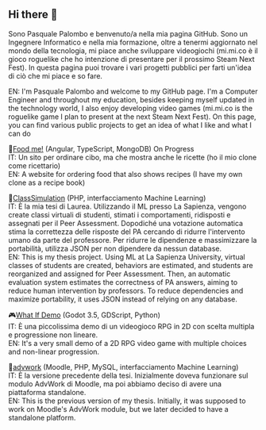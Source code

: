 ## Hi there 👋

Sono Pasquale Palombo e benvenuto/a nella mia pagina GitHub. Sono un Ingegnere Informatico e nella mia formazione, oltre a tenermi aggiornato nel mondo della tecnologia, mi piace anche sviluppare videogiochi (mi.mi.co è il gioco roguelike che ho intenzione di presentare per il prossimo Steam Next Fest). In questa pagina puoi trovare i vari progetti pubblici per farti un'idea di ciò che mi piace e so fare.<br/>

EN: I'm Pasquale Palombo and welcome to my GitHub page. I'm a Computer Engineer and throughout my education, besides keeping myself updated in the technology world, I also enjoy developing video games (mi.mi.co is the roguelike game I plan to present at the next Steam Next Fest). On this page, you can find various public projects to get an idea of what I like and what I can do<br/>

:hamburger:[Food me!](https://github.com/pasqualepalombo/foodme) (Angular, TypeScript, MongoDB) On Progress<br/>
IT: Un sito per ordinare cibo, ma che mostra anche le ricette (ho il mio clone come ricettario)<br/>
EN: A website for ordering food that also shows recipes (I have my own clone as a recipe book)<br/>

:raising_hand:[ClassSimulation](https://github.com/pasqualepalombo/ClassSimulation) (PHP, interfacciamento Machine Learning)<br/>
IT: È la mia tesi di Laurea. Utilizzando il ML presso La Sapienza, vengono create classi virtuali di studenti, stimati i comportamenti, ridisposti e assegnati per il Peer Assessment. Dopodiché una votazione automatica stima la correttezza delle risposte del PA cercando di ridurre l'intervento umano da parte del professore. Per ridurre le dipendenze e massimizzare la portabilità, utilizza JSON per non dipendere da nessun database.<br/>
EN: This is my thesis project. Using ML at La Sapienza University, virtual classes of students are created, behaviors are estimated, and students are reorganized and assigned for Peer Assessment. Then, an automatic evaluation system estimates the correctness of PA answers, aiming to reduce human intervention by professors. To reduce dependencies and maximize portability, it uses JSON instead of relying on any database.<br/>

:video_game:[What If Demo](https://github.com/pasqualepalombo/what-if-demo) (Godot 3.5, GDScript, Python)<br/>
IT: È una piccolissima demo di un videogioco RPG in 2D con scelta multipla e progressione non lineare.<br/>
EN: It's a very small demo of a 2D RPG video game with multiple choices and non-linear progression.<br/>

:information_desk_person:[advwork](https://github.com/pasqualepalombo/advwork) (Moodle, PHP, MySQL, interfacciamento Machine Learning)<br/>
IT: È la versione precedente della tesi. Inizialmente doveva funzionare sul modulo AdvWork di Moodle, ma poi abbiamo deciso di avere una piattaforma standalone.<br/>
EN: This is the previous version of my thesis. Initially, it was supposed to work on Moodle's AdvWork module, but we later decided to have a standalone platform.<br/>
